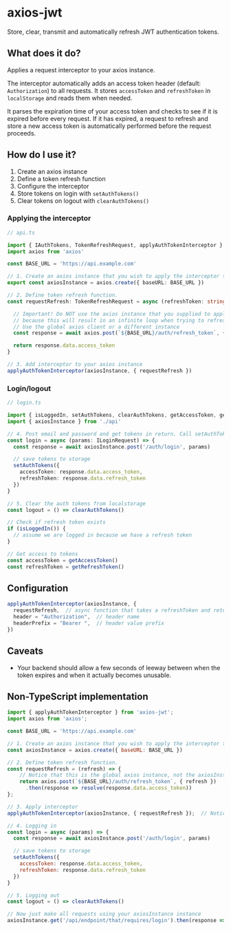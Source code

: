 # axios-jwt

Store, clear, transmit and automatically refresh JWT authentication tokens.

## What does it do?

Applies a request interceptor to your axios instance.

The interceptor automatically adds an access token header (default: `Authorization`) to all requests.
It stores `accessToken` and `refreshToken` in `localStorage` and reads them when needed.

It parses the expiration time of your access token and checks to see if it is expired before every request. If it has expired, a request to
refresh and store a new access token is automatically performed before the request proceeds.

## How do I use it?

1. Create an axios instance
2. Define a token refresh function
3. Configure the interceptor
4. Store tokens on login with `setAuthTokens()`
5. Clear tokens on logout with `clearAuthTokens()`

### Applying the interceptor

```typescript
// api.ts

import { IAuthTokens, TokenRefreshRequest, applyAuthTokenInterceptor } from 'axios-jwt'
import axios from 'axios'

const BASE_URL = 'https://api.example.com'

// 1. Create an axios instance that you wish to apply the interceptor to
export const axiosInstance = axios.create({ baseURL: BASE_URL })

// 2. Define token refresh function.
const requestRefresh: TokenRefreshRequest = async (refreshToken: string): Promise<string> => {

  // Important! Do NOT use the axios instance that you supplied to applyAuthTokenInterceptor (in our case 'axiosInstance')
  // because this will result in an infinite loop when trying to refresh the token.
  // Use the global axios client or a different instance
  const response = await axios.post(`${BASE_URL}/auth/refresh_token`, { token: refreshToken })

  return response.data.access_token
}

// 3. Add interceptor to your axios instance
applyAuthTokenInterceptor(axiosInstance, { requestRefresh })
```

### Login/logout

```typescript
// login.ts

import { isLoggedIn, setAuthTokens, clearAuthTokens, getAccessToken, getRefreshToken } from 'axios-jwt'
import { axiosInstance } from './api'

// 4. Post email and password and get tokens in return. Call setAuthTokens with the result.
const login = async (params: ILoginRequest) => {
  const response = await axiosInstance.post('/auth/login', params)

  // save tokens to storage
  setAuthTokens({
    accessToken: response.data.access_token,
    refreshToken: response.data.refresh_token
  })
}

// 5. Clear the auth tokens from localstorage
const logout = () => clearAuthTokens()

// Check if refresh token exists
if (isLoggedIn()) {
  // assume we are logged in because we have a refresh token
}

// Get access to tokens
const accessToken = getAccessToken()
const refreshToken = getRefreshToken()
```

## Configuration

```typescript
applyAuthTokenInterceptor(axiosInstance, {
  requestRefresh,  // async function that takes a refreshToken and returns a promise the resolves in a fresh accessToken
  header = "Authorization",  // header name
  headerPrefix = "Bearer ",  // header value prefix
})
```

## Caveats

- Your backend should allow a few seconds of leeway between when the token expires and when it actually becomes unusable.

## Non-TypeScript implementation

```javascript
import { applyAuthTokenInterceptor } from 'axios-jwt';
import axios from 'axios';

const BASE_URL = 'https://api.example.com'

// 1. Create an axios instance that you wish to apply the interceptor to
const axiosInstance = axios.create({ baseURL: BASE_URL })

// 2. Define token refresh function.
const requestRefresh = (refresh) => {
    // Notice that this is the global axios instance, not the axiosInstance!  <-- important
    return axios.post(`${BASE_URL}/auth/refresh_token`, { refresh })
      .then(response => resolve(response.data.access_token))
};

// 3. Apply interceptor
applyAuthTokenInterceptor(axiosInstance, { requestRefresh });  // Notice that this uses the axiosInstance instance.  <-- important

// 4. Logging in
const login = async (params) => {
  const response = await axiosInstance.post('/auth/login', params)

  // save tokens to storage
  setAuthTokens({
    accessToken: response.data.access_token,
    refreshToken: response.data.refresh_token
  })
}

// 5. Logging out
const logout = () => clearAuthTokens()

// Now just make all requests using your axiosInstance instance
axiosInstance.get('/api/endpoint/that/requires/login').then(response => { })

```
